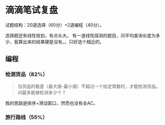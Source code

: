 # 滴滴笔试复盘
试题结构：20道选择（60分）+2道编程（40分）。

选择题还有线性规划，有点头大。
有一道线性探测的题目，问平均查询长度为多少，我算出来的结果硬是没有。。只好选个相近的。

## 编程
### 检测货品（82%）
> 当货品的极差（最大值-最小值）不超过一个给定常数时，才能检测货品。
> 问最多能够检测多少个？

我的思路是排序+滑动窗口，然而也没有全AC。

### 旅行路线（55%）
> 
> 
